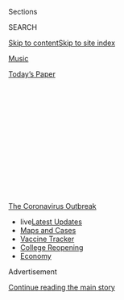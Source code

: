 <div id="app">

<div>

<div>

<div>

<div class="NYTAppHideMasthead css-1q2w90k e1suatyy0">

<div class="section css-ui9rw0 e1suatyy2">

<div class="css-eph4ug er09x8g0">

<div class="css-6n7j50">

</div>

<span class="css-1dv1kvn">Sections</span>

<div class="css-10488qs">

<span class="css-1dv1kvn">SEARCH</span>

</div>

[Skip to content](#site-content)[Skip to site
index](#site-index)

</div>

<div id="masthead-section-label" class="css-1wr3we4 eaxe0e00">

[Music](https://www.nytimes.com/section/arts/music)

</div>

<div class="css-10698na e1huz5gh0">

</div>

</div>

<div id="masthead-bar-one" class="section hasLinks css-15hmgas e1csuq9d3">

<div class="css-uqyvli e1csuq9d0">

</div>

<div class="css-1uqjmks e1csuq9d1">

</div>

<div class="css-9e9ivx">

[](https://myaccount.nytimes.com/auth/login?response_type=cookie&client_id=vi)

</div>

<div class="css-1bvtpon e1csuq9d2">

[Today’s
Paper](https://www.nytimes.com/section/todayspaper)

</div>

</div>

</div>

</div>

<div data-aria-hidden="false">

<div id="site-content" data-role="main">

<div>

<div class="css-1aor85t" style="opacity:0.000000001;z-index:-1;visibility:hidden">

<div class="css-1hqnpie">

<div class="css-epjblv">

<span class="css-17xtcya">[Music](/section/arts/music)</span><span class="css-x15j1o">|</span><span class="css-fwqvlz">Alan
Merrill, a Songwriter of ‘I Love Rock ’n’ Roll,’
Dies</span>

</div>

<div class="css-k008qs">

<div class="css-1iwv8en">

<span class="css-18z7m18"></span>

<div>

</div>

</div>

<span class="css-1n6z4y">https://nyti.ms/2wNO9j2</span>

<div class="css-1705lsu">

<div class="css-4xjgmj">

<div class="css-4skfbu" data-role="toolbar" data-aria-label="Social Media Share buttons, Save button, and Comments Panel with current comment count" data-testid="share-tools">

  - 
  - 
  - 
  - 
    
    <div class="css-6n7j50">
    
    </div>

  - 

</div>

</div>

</div>

</div>

</div>

</div>

<div id="NYT_TOP_BANNER_REGION" class="css-13pd83m">

<div>

<div id="styln-prism-menu-1592847958612" class="section interactive-content interactive-size-medium css-1edisqu">

<div class="css-17ih8de interactive-body">

<div id="scroll-container" class="css-1gj85ro">

[<span class="styln-title-wrap"><span class="css-1pje3qr">The
Coronavirus</span><span class="css-1pje3qr">
Outbreak</span></span>](https://www.nytimes.com/news-event/coronavirus?action=click&pgtype=Article&state=default&region=TOP_BANNER&context=storylines_menu)

  - <span class="css-kqxiym" data-emphasize="true">live</span>[Latest
    Updates](https://www.nytimes.com/2020/08/03/world/coronavirus-covid-19.html?action=click&pgtype=Article&state=default&region=TOP_BANNER&context=storylines_menu)
  - [Maps and
    Cases](https://www.nytimes.com/interactive/2020/us/coronavirus-us-cases.html?action=click&pgtype=Article&state=default&region=TOP_BANNER&context=storylines_menu)
  - [Vaccine
    Tracker](https://www.nytimes.com/interactive/2020/science/coronavirus-vaccine-tracker.html?action=click&pgtype=Article&state=default&region=TOP_BANNER&context=storylines_menu)
  - [College
    Reopening](https://www.nytimes.com/2020/08/02/us/covid-college-reopening.html?action=click&pgtype=Article&state=default&region=TOP_BANNER&context=storylines_menu)
  - [Economy](https://www.nytimes.com/live/2020/08/03/business/stock-market-today-coronavirus?action=click&pgtype=Article&state=default&region=TOP_BANNER&context=storylines_menu)

</div>

</div>

</div>

</div>

</div>

<div id="top-wrapper" class="css-1sy8kpn">

<div id="top-slug" class="css-l9onyx">

Advertisement

</div>

[Continue reading the main
story](#after-top)

<div class="ad top-wrapper" style="text-align:center;height:100%;display:block;min-height:250px">

<div id="top" class="place-ad" data-position="top" data-size-key="top">

</div>

</div>

<div id="after-top">

</div>

</div>

<div>

<div id="sponsor-wrapper" class="css-1hyfx7x">

<div id="sponsor-slug" class="css-19vbshk">

Supported by

</div>

[Continue reading the main
story](#after-sponsor)

<div id="sponsor" class="ad sponsor-wrapper" style="text-align:center;height:100%;display:block">

</div>

<div id="after-sponsor">

</div>

</div>

<div class="css-186x18t">

those we’ve lost

</div>

<div class="css-1vkm6nb ehdk2mb0">

# Alan Merrill, a Songwriter of ‘I Love Rock ’n’ Roll,’ Dies

</div>

The musician, who died of the coronavirus, had an early rock career in
Japan before helping write the song that became Joan Jett’s breakthrough
hit.

<div class="css-79elbk" data-testid="photoviewer-wrapper">

<div class="css-z3e15g" data-testid="photoviewer-wrapper-hidden">

</div>

<div class="css-1a48zt4 ehw59r15" data-testid="photoviewer-children">

![<span class="css-16f3y1r e13ogyst0" data-aria-hidden="true">Alan
Merrill, center, performing with the Arrows in 1976 with, from left:
Terry Taylor, Paul Varley and Jake Hooker. Mr. Merrill and Mr. Hooker
wrote “I Love Rock ’n’ Roll”
together.</span><span class="css-cnj6d5 e1z0qqy90" itemprop="copyrightHolder"><span class="css-1ly73wi e1tej78p0">Credit...</span><span><span>Erica
Echenberg/Redferns, via Getty
Images</span></span></span>](https://static01.nyt.com/images/2020/04/01/obituaries/30merrill1/merlin_171118923_f6fe1cb1-8e3b-47b1-a814-6dabe307383a-articleLarge.jpg?quality=75&auto=webp&disable=upscale)

</div>

</div>

<div class="css-18e8msd">

<div class="css-vp77d3 epjyd6m0">

<div class="css-hus3qt ey68jwv0" data-aria-hidden="true">

[![Ben
Sisario](https://static01.nyt.com/images/2018/02/20/multimedia/author-ben-sisario/author-ben-sisario-thumbLarge.jpg
"Ben Sisario")](https://www.nytimes.com/by/ben-sisario)

</div>

<div class="css-1baulvz">

By [<span class="css-1baulvz last-byline" itemprop="name">Ben
Sisario</span>](https://www.nytimes.com/by/ben-sisario)

</div>

</div>

  - 
    
    <div class="css-ld3wwf e16638kd2">
    
    Published March 30, 2020Updated April 16,
    2020
    
    </div>

  - 
    
    <div class="css-4xjgmj">
    
    <div class="css-pvvomx" data-role="toolbar" data-aria-label="Social Media Share buttons, Save button, and Comments Panel with current comment count" data-testid="share-tools">
    
      - 
      - 
      - 
      - 
        
        <div class="css-6n7j50">
        
        </div>
    
      - 
    
    </div>
    
    </div>

</div>

</div>

<div class="section meteredContent css-1r7ky0e" name="articleBody" itemprop="articleBody">

<div class="css-1fanzo5 StoryBodyCompanionColumn">

<div class="css-53u6y8">

*This obituary is part of a series about people who have died in the
coronavirus pandemic. Read about others*
[*here*](https://www.nytimes.com/series/people-who-have-died-of-the-coronavirus)*.*

Alan Merrill, a guitarist and singer whose song “I Love Rock ’n’ Roll”
became Joan Jett’s breakthrough hit, and who had early success as one of
the few Western rock stars in Japan in the late 1960s and early ’70s,
died on Sunday in Manhattan.

The cause was complications of the coronavirus, his daughter Laura
Merrill said. She said he was 69, although some documents indicate that
he may have been 71.

“I was just at his show a couple of weeks ago,” Ms. Merrill [wrote in a
post on Facebook announcing his
death](https://www.facebook.com/iLookok/posts/10163563888920227). “He
played down the ‘cold’ he thought he had.”

</div>

</div>

<div class="css-1fanzo5 StoryBodyCompanionColumn">

<div class="css-53u6y8">

Mr. Merrill grew up in a family that was deeply connected to the music
industry. His parents were both noted jazz musicians: His mother, Helen
Merrill, is a singer; his father, [Aaron
Sachs](https://web.archive.org/web/20140626145656/http://news.allaboutjazz.com/aaron-sachs-and-jimmy-scott-gone.php),
was a saxophonist and clarinetist who died in 2014.

As a teenager, Mr. Merrill played in rock bands, and in the 1960s
auditioned to join the band the Left Banke as a guitarist. In the summer
of 1968, Mr. Merrill moved to Tokyo, where his mother had been living.

There he saw on television mop-topped, Beatles-esque bands like the
Tigers playing to crowds of screaming teenage girls.

“It was like an alternate universe where everybody’s Asian, but I think
I can get in here somehow,” he recalled thinking in an interview with
The New York Times in 2017.

Through his mother’s connections in the music business, Mr. Merrill
began playing guitar in Japanese rock bands. He joined the Lead, whose
members were all Westerners. It had a hit in 1968 with “[Akuma Ga Kureta
Aoi
Bara](https://www.youtube.com/watch?v=gifDVY5mYbs),”<span class="css-8l6xbc evw5hdy0">
</span>which Mr. Merrill sang in Japanese, though he did not speak the
language.

</div>

</div>

<div class="css-1fanzo5 StoryBodyCompanionColumn">

<div class="css-53u6y8">

He recorded two solo albums in Japan: “Alone in Tokyo” (1971), in
Japanese, which yielded another hit,
“[Namida](https://www.youtube.com/watch?v=k4U9D5IB3Ms)” (“Teardrops”),
and “Merrill 1” (1972), in English. At the same time, he played with the
popular glam-rock group Vodka Collins, and acted in a television soap
opera, “Jikan Desuyo.”

But by 1974 — after a disagreement with his talent manager, he said —
Mr. Merrill left for London, where he helped start a new glam-pop band,
the Arrows; he was its singer and bassist. The group had a Top 10 hit in
Britain in 1974 with “Touch Too Much.” A single the next year, “Broken
Down Heart,” was unsuccessful, but its B-side, “[I Love Rock ’n’
Roll](https://www.youtube.com/watch?v=8AT_Pbtyid0),” written by Mr.
Merrill and Jake Hooker, the guitarist for the Arrows, would become a
classic.

The song caught the ear of Ms. Jett, who recorded it for the first album
with her band the Blackhearts, releasing it in 1981. It held the No. 1
spot on the Billboard Hot 100 chart for seven weeks the following year,
and — with a few tweaks to place the song from a woman’s point of view —
launched Ms. Jett’s career as a tough-talking rock star.

“I can still remember watching the Arrows on TV in London and being
blown away by the song that screamed hit to me,” Ms. Jett recalled in a
[Facebook
post](https://www.facebook.com/joanjettandtheblackhearts/photos/a.129315806006/10157987982441007/?type=3&theater)
on Sunday.

In a [2009
interview](https://www.songfacts.com/blog/interviews/alan-merrill-of-the-arrows)
with the website Songfacts, Mr. Merrill described “I Love Rock ’n’ Roll”
as a “knee-jerk response” to the 1974 Rolling Stones song “It’s Only
Rock ’n Roll (But I Like It),” and to Mick Jagger’s elite social circle.

“I almost felt like ‘It’s Only Rock ’n’ Roll’ was an apology to those
jet-set princes and princesses that he was hanging around with — the
aristocracy, you know,” Mr. Merrill said. “That was my interpretation as
a young man: OK, I love rock ’n’ roll.”

</div>

</div>

<div class="css-1fanzo5 StoryBodyCompanionColumn">

<div class="css-53u6y8">

Allan Preston Sachs was born in New York on Feb. 19, either in 1949 or
1951, and grew up in the Bronx. His extended family also included the
songwriter Laura Nyro, to whom he was related through a relative’s
marriage. He and Ms. Nyro, [who died
in 1997](https://www.nytimes.com/1997/04/10/arts/laura-nyro-intense-balladeer-of-60-s-and-70-s-dies-at-49.html),
referred to each other as cousins, and in his teenage years he often
went to her apartment after school to watch her compose songs.

After the Arrows disbanded in 1977, Mr. Merrill played with Rick
Derringer and Meat Loaf, and in 1985 released a solo album on the
Polydor label, titled simply “Alan Merrill.” Vodka Collins reunited in
the 1990s and released three new albums, and Mr. Merrill became a
fixture in the New York rock world, playing widely and building a
reputation as a raconteur telling stories of his own singular career.

In addition to his mother and daughter, Mr. Merrill is survived by his
wife, Joanna Lisanti; another daughter, Allegra Soler; and a son, Allan
Sachs-Ambia.

</div>

</div>

</div>

<div>

</div>

<div>

</div>

<div id="NYT_BELOW_MAIN_CONTENT_REGION">

<div>

<div id="covid-obits-article-embed" class="section css-l08pwh interactive-content interactive-size-medium">

<div class="css-17ih8de interactive-body">

<div class="g-obits-embed" data-preview-slug="2020-04-03-covid-obits">

[](https://www.nytimes.com/interactive/2020/obituaries/people-died-coronavirus-obituaries.html?action=click&pgtype=Article&state=default&region=BELOW_MAIN_CONTENT&context=covid_obits_promo)

<div class="g-hed-summ">

# Those We’ve Lost

The coronavirus pandemic has taken an incalculable death toll. This
series is designed to put names and faces to the numbers.

<span>Read
more</span>

</div>

<div class="g-obits-embed-wrap">

<div id="bernaldina-josé-pedro" class="g-obit">

<div class="g-flex-wrapper-image">

<div class="g-image g-asset-inner">

![](https://static01.nyt.com/images/2020/07/30/obituaries/30Pedro/30Pedro-square640.jpg)

</div>

</div>

<div class="g-flex-wrapper-text">

# Bernaldina José Pedro

<div class="g-meta">

<span>d. Boa Vista, Brazil</span>

</div>

<div class="g-summ">

Leader among the Indigenous
Macuxi

</div>

</div>

</div>

<div id="john-eric-swing" class="g-obit">

<div class="g-flex-wrapper-image">

<div class="g-image g-asset-inner">

![](https://static01.nyt.com/images/2020/07/31/obituaries/31Swing/merlin_175167783_8913bc90-0d64-43f3-a655-1bb1bf1601c9-square640.jpg)

</div>

</div>

<div class="g-flex-wrapper-text">

# John Eric Swing

<div class="g-meta">

<span>d. Fountain Valley, Calif. </span>

</div>

<div class="g-summ">

Champion of
Filipino-Americans

</div>

</div>

</div>

<div id="victor-victor-" class="g-obit">

<div class="g-flex-wrapper-image">

<div class="g-image g-asset-inner">

![](https://static01.nyt.com/images/2020/07/27/obituaries/27Victor/merlin_175001436_38b11f8e-227a-4e2c-9821-7618af9b2524-square640.jpg)

</div>

</div>

<div class="g-flex-wrapper-text">

# Victor Victor

<div class="g-meta">

<span>d. Santo Domingo, Dominican Republic</span>

</div>

<div class="g-summ">

Beloved musician of the Dominican
Republic

</div>

</div>

</div>

<div id="dr-eddie-negrón" class="g-obit">

<div class="g-flex-wrapper-image">

<div class="g-image g-asset-inner">

![](https://static01.nyt.com/images/2020/07/31/obituaries/31Negron/merlin_175160169_516322ae-fd23-4969-b6b2-193ced371105-square640.jpg)

</div>

</div>

<div class="g-flex-wrapper-text">

# Dr. Eddie Negrón

<div class="g-meta">

<span>d. Fort Walton Beach, Fla.</span>

</div>

<div class="g-summ">

Internist on Florida’s Emerald
Coast

</div>

</div>

</div>

<div id="dobby-dobson" class="g-obit">

<div class="g-flex-wrapper-image">

<div class="g-image g-asset-inner">

![](https://static01.nyt.com/images/2020/07/30/obituaries/30Dobson/merlin_175115928_f6b9271c-8f05-4fe1-a38a-5ca4a58f8935-square640.jpg)

</div>

</div>

<div class="g-flex-wrapper-text">

# Dobby Dobson

<div class="g-meta">

<span>d. Coral Springs, Fla.</span>

</div>

<div class="g-summ">

Jamaican singer and
songwriter

</div>

</div>

</div>

<div id="waldemar-gonzalez" class="g-obit">

<div class="g-flex-wrapper-image">

<div class="g-image g-asset-inner">

![](https://static01.nyt.com/images/2020/08/01/obituaries/28Gonzalez/merlin_175002771_beb57888-3951-409a-ae13-03a94b2e962e-square640.jpg)

</div>

</div>

<div class="g-flex-wrapper-text">

# Waldemar Gonzalez

<div class="g-meta">

<span>d. White Plains, N.Y.</span>

</div>

<div class="g-summ">

Teacher and social worker

</div>

</div>

</div>

</div>

</div>

</div>

</div>

</div>

</div>

<div>

</div>

<div>

<div id="bottom-wrapper" class="css-1ede5it">

<div id="bottom-slug" class="css-l9onyx">

Advertisement

</div>

[Continue reading the main
story](#after-bottom)

<div id="bottom" class="ad bottom-wrapper" style="text-align:center;height:100%;display:block;min-height:90px">

</div>

<div id="after-bottom">

</div>

</div>

</div>

</div>

</div>

## Site Index

<div>

</div>

## Site Information Navigation

  - [© <span>2020</span> <span>The New York Times
    Company</span>](https://help.nytimes.com/hc/en-us/articles/115014792127-Copyright-notice)

<!-- end list -->

  - [NYTCo](https://www.nytco.com/)
  - [Contact
    Us](https://help.nytimes.com/hc/en-us/articles/115015385887-Contact-Us)
  - [Work with us](https://www.nytco.com/careers/)
  - [Advertise](https://nytmediakit.com/)
  - [T Brand Studio](http://www.tbrandstudio.com/)
  - [Your Ad
    Choices](https://www.nytimes.com/privacy/cookie-policy#how-do-i-manage-trackers)
  - [Privacy](https://www.nytimes.com/privacy)
  - [Terms of
    Service](https://help.nytimes.com/hc/en-us/articles/115014893428-Terms-of-service)
  - [Terms of
    Sale](https://help.nytimes.com/hc/en-us/articles/115014893968-Terms-of-sale)
  - [Site
    Map](https://spiderbites.nytimes.com)
  - [Help](https://help.nytimes.com/hc/en-us)
  - [Subscriptions](https://www.nytimes.com/subscription?campaignId=37WXW)

</div>

</div>

</div>

</div>
